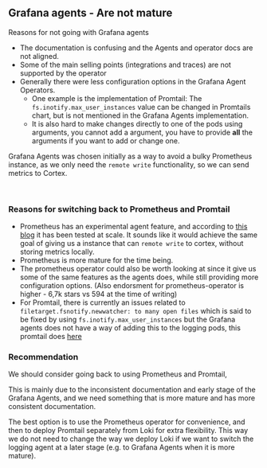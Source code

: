 ## Grafana agents - Are not mature

Reasons for not going with Grafana agents
- The documentation is confusing and the Agents and operator docs are not aligned.
- Some of the main selling points (integrations and traces) are not supported by the operator
- Generally there were less configuration options in the Grafana Agent Operators.
  - One example is the implementation of Promtail: The `fs.inotify.max_user_instances` value can be changed in Promtails chart, but is not mentioned in the Grafana Agents implementation.
  - It is also hard to make changes directly to one of the pods using arguments, you cannot add a argument, you have to provide **all** the arguments if you want to add or change one.

Grafana Agents was chosen initially as a way to avoid a bulky Prometheus instance, as we only need the `remote write` functionality, so we can send metrics to Cortex.

<br>

### Reasons for switching back to Prometheus and Promtail

- Prometheus has an experimental agent feature, and according to [this blog](https://prometheus.io/blog/2021/11/16/agent/) it has been tested at scale.
 It sounds like it would achieve the same goal of giving us a instance that can `remote write` to cortex, without storing metrics locally.
- Prometheus is more mature for the time being.
- The prometheus operator could also be worth looking at since it give us some of the same features as the agents does, while still providing more configuration options.
  (Also endorsment for prometheus-operator is higher - 6,7k stars vs 594 at the time of writing)
- For Promtail, there is currently an issues related to `filetarget.fsnotify.newwatcher: to many open files` which is said to be fixed by using `fs.inotify.max_user_instances` but the Grafana agents does not have a way of adding this to the logging pods, this promtail does [here](https://github.com/grafana/helm-charts/blob/e64169fab5fe248787bd62f4e1a990760fbf99a8/charts/promtail/values.yaml#L20)

### Recommendation

We should consider going back to using Prometheus and Promtail,

This is mainly due to the inconsistent documentation and early stage of the Grafana Agents, and we need something that is more mature and has more consistent documentation.

The best option is to use the Prometheus operator for convenience, and then to deploy Promtail separately from Loki for extra flexibility. This way we do not need to change the way we deploy Loki if we want to switch the logging agent at a later stage (e.g. to Grafana Agents when it is more mature).
